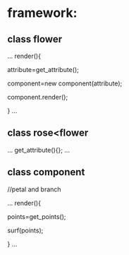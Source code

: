 # framework:
## class flower

...
render(){

  attribute=get_attribute();
  
  component=new component(attribute);
  
  component.render();
  
}
...

## class rose<flower

...
get_attribute(){};
...

## class component
//petal and branch
  
...
render(){

  points=get_points();
  
  surf(points);
  
}
...
